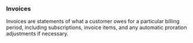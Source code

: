 ### Invoices

Invoices are statements of what a customer owes for a particular billing period, including subscriptions, invoice items, and any automatic proration adjustments if necessary.
